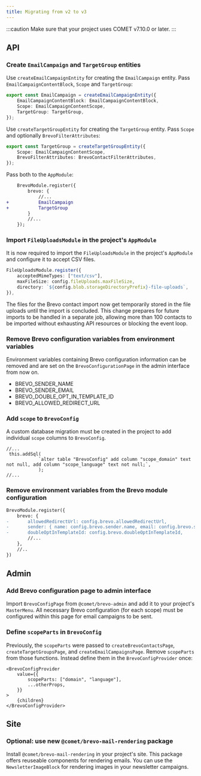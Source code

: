 ```yaml
---
title: Migrating from v2 to v3
---
```


:::caution
Make sure that your project uses COMET v7.10.0 or later.
:::

## API

### Create `EmailCampaign` and `TargetGroup` entities

Use `createEmailCampaignEntity` for creating the `EmailCampaign` entity. Pass `EmailCampaignContentBlock`, `Scope` and `TargetGroup`:

```ts
export const EmailCampaign = createEmailCampaignEntity({
    EmailCampaignContentBlock: EmailCampaignContentBlock,
    Scope: EmailCampaignContentScope,
    TargetGroup: TargetGroup,
});
```

Use `createTargetGroupEntity` for creating the `TargetGroup` entity. Pass `Scope` and optionally `BrevoFilterAttributes`:

```ts
export const TargetGroup = createTargetGroupEntity({
    Scope: EmailCampaignContentScope,
    BrevoFilterAttributes: BrevoContactFilterAttributes,
});
```

Pass both to the `AppModule`:

```diff
    BrevoModule.register({
        brevo: {
            //...
+           EmailCampaign
+           TargetGroup
        }
        //...
    });
```

### Import `FileUploadsModule` in the project's `AppModule`

It is now required to import the `FileUploadsModule` in the project's `AppModule` and configure it to accept CSV files.

```ts
FileUploadsModule.register({
    acceptedMimeTypes: ["text/csv"],
    maxFileSize: config.fileUploads.maxFileSize,
    directory: `${config.blob.storageDirectoryPrefix}-file-uploads`,
}),
```

The files for the Brevo contact import now get temporarily stored in the file uploads until the import is concluded.
This change prepares for future imports to be handled in a separate job, allowing more than 100 contacts to be imported without exhausting API resources or blocking the event loop.

### Remove Brevo configuration variables from environment variables

Environment variables containing Brevo configuration information can be removed and are set on the `BrevoConfigurationPage` in the admin interface from now on.

-   BREVO_SENDER_NAME
-   BREVO_SENDER_EMAIL
-   BREVO_DOUBLE_OPT_IN_TEMPLATE_ID
-   BREVO_ALLOWED_REDIRECT_URL

### Add `scope` to `BrevoConfig`

A custom database migration must be created in the project to add individual `scope` columns to `BrevoConfig`.

```
//...
 this.addSql(
            `alter table "BrevoConfig" add column "scope_domain" text not null, add column "scope_language" text not null;`,
            );
//...
```

### Remove environment variables from the Brevo module configuration

```diff
BrevoModule.register({
    brevo: {
-       allowedRedirectUrl: config.brevo.allowedRedirectUrl,
-       sender: { name: config.brevo.sender.name, email: config.brevo.sender.email },
-       doubleOptInTemplateId: config.brevo.doubleOptInTemplateId,
        //...
    },
    //..
})
```

## Admin

### Add Brevo configuration page to admin interface

Import `BrevoConfigPage` from `@comet/brevo-admin` and add it to your project's `MasterMenu`. All necessary Brevo configuration (for each scope) must be configured within this page for email campaigns to be sent.

### Define `scopeParts` in `BrevoConfig`

Previously, the `scopeParts` were passed to `createBrevoContactsPage`, `createTargetGroupsPage`, and `createEmailCampaignsPage`.
Remove `scopeParts` from those functions.
Instead define them in the `BrevoConfigProvider` once:

```tsx
<BrevoConfigProvider
    value={{
        scopeParts: ["domain", "language"],
        ...otherProps,
    }}
>
    {children}
</BrevoConfigProvider>
```

## Site

### Optional: use new `@comet/brevo-mail-rendering` package

Install `@comet/brevo-mail-rendering` in your project's site.
This package offers reuseable components for rendering emails.
You can use the `NewsletterImageBlock` for rendering images in your newsletter campaigns.
